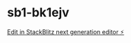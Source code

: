 # sb1-bk1ejv

[Edit in StackBlitz next generation editor ⚡️](https://stackblitz.com/~/github.com/etouraille/sb1-bk1ejv)